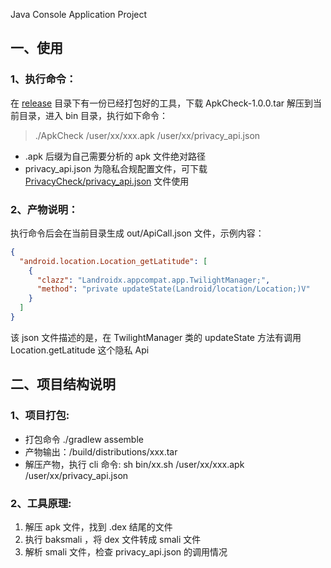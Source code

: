 Java Console Application Project

## 一、使用

### 1、执行命令：
在 [release](./release) 目录下有一份已经打包好的工具，下载 ApkCheck-1.0.0.tar 解压到当前目录，进入 bin 目录，执行如下命令：
> ./ApkCheck /user/xx/xxx.apk /user/xx/privacy_api.json

- .apk 后缀为自己需要分析的 apk 文件绝对路径
- privacy_api.json 为隐私合规配置文件，可下载 [PrivacyCheck/privacy_api.json](../privacy_api.json) 文件使用


### 2、产物说明：
执行命令后会在当前目录生成 out/ApiCall.json 文件，示例内容：
```json
{
  "android.location.Location_getLatitude": [
    {
      "clazz": "Landroidx.appcompat.app.TwilightManager;",
      "method": "private updateState(Landroid/location/Location;)V"
    }
  ]
}
```
该 json 文件描述的是，在 TwilightManager 类的 updateState 方法有调用 Location.getLatitude 这个隐私 Api

## 二、项目结构说明

### 1、项目打包:
- 打包命令 ./gradlew assemble
- 产物输出：/build/distributions/xxx.tar
- 解压产物，执行 cli 命令:  sh bin/xx.sh /user/xx/xxx.apk /user/xx/privacy_api.json

### 2、工具原理:
1. 解压 apk 文件，找到 .dex 结尾的文件
2. 执行 baksmali ，将 dex 文件转成 smali 文件
3. 解析 smali 文件，检查 privacy_api.json 的调用情况
